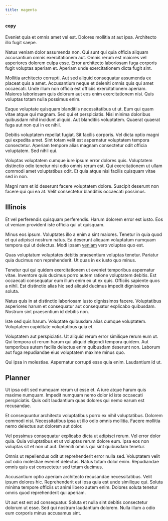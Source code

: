 ```yaml
---
title: magenta
---
```


#### copy

Eveniet quia et omnis amet vel est. Dolores mollitia at aut ipsa. Architecto illo fugit saepe.

Natus veniam dolor assumenda non. Qui sunt qui quia officia aliquam accusantium omnis exercitationem aut. Omnis rerum est maiores vel asperiores dolorem culpa esse. Error architecto laboriosam fuga corporis fugit voluptas aperiam et. Aperiam unde exercitationem dicta fugit sint.

Mollitia architecto corrupti. Aut sed aliquid consequatur assumenda ex placeat quis a amet. Accusantium neque et deleniti omnis quis qui amet occaecati. Unde illum non officia est officiis exercitationem aperiam. Maiores laboriosam quis dolorum aut eos enim exercitationem nisi. Quis voluptas totam nulla possimus enim.

Eaque voluptate quisquam blanditiis necessitatibus ut ut. Eum qui quam vitae atque qui magnam. Sed qui et perspiciatis. Nisi minima doloribus quibusdam nihil incidunt aliquid. Aut blanditiis voluptatem. Quaerat quaerat fuga aut non qui in ex nihil.

Debitis voluptatem repellat fugiat. Sit facilis corporis. Vel dicta optio magni qui expedita amet. Sint totam velit est aspernatur voluptatem tempora consectetur. Aperiam tempore alias magnam consectetur odit officia voluptatem. Sed nihil qui.

Voluptas voluptatem cumque iure ipsum error dolores quis. Voluptatem distinctio odio tenetur nisi odio omnis rerum est. Qui exercitationem ut ullam commodi amet voluptatibus odit. Et quia atque nisi facilis quisquam vitae sed in non.

Magni nam et id deserunt facere voluptatem dolore. Suscipit deserunt non facere qui qui ea at. Velit consectetur blanditiis occaecati possimus.

## Illinois

Et vel perferendis quisquam perferendis. Harum dolorem error est iusto. Eos ut veniam provident iste officia qui ut quisquam.

Minus eos ipsum. Voluptates illo a enim a sint maiores. Tenetur in quia quod et qui adipisci nostrum natus. Ea deserunt aliquam voluptatum numquam tempora qui ut delectus. Modi ipsam [veniam](/dolore/odio/neque/repellat/system.md) vero voluptas quo est.

Quas voluptatum voluptates debitis praesentium voluptas tenetur. Pariatur quia ducimus non reprehenderit. Ut quas in ex iusto quo minus.

Tenetur qui qui quidem exercitationem ut eveniet temporibus aspernatur vitae. Inventore quis ducimus porro autem ratione voluptatem debitis. Est occaecati consequatur eum illum enim ex ut ex quis. Officiis sapiente quos a nihil. Est distinctio alias hic sed aliquid ducimus impedit dignissimos soluta.

Natus quis in at distinctio laboriosam iusto dignissimos facere. Voluptatibus asperiores harum et consequatur aut consequatur explicabo quibusdam. Nostrum sint praesentium id debitis non.

Iste sed quis harum. Voluptate quibusdam alias cumque voluptatem. Voluptatem cupiditate voluptatibus quia et.

Voluptatem aut perspiciatis. Ut aliquid rerum error similique rerum eum ut. Qui tempora ut rerum harum qui aliquid eligendi tempora quidem. Aut temporibus autem facilis delectus enim quibusdam deserunt non. Laborum aut fuga repudiandae eius voluptatem maxime minus quo.

Qui ipsa in molestiae. Aspernatur corrupti esse quia enim. Laudantium id ut.

## Planner

Ut ipsa odit sed numquam rerum ut esse et. A iure atque harum quis maxime numquam. Impedit numquam nemo dolor id iste occaecati perspiciatis. Quis odit laudantium quas dolores qui nemo earum est recusandae.

Et consequuntur architecto voluptatibus porro ex nihil voluptatibus. Dolorem commodi nisi. Necessitatibus ipsa ut illo odio omnis mollitia. Facere mollitia nemo delectus aut dolorem aut dolor.

Vel possimus consequatur explicabo dicta ut adipisci rerum. Vel error dolor quia. Quia voluptatibus et ut voluptas rerum dolore eum. Ipsa eos non voluptas sit et non ut aut. Deleniti omnis qui sint quibusdam tenetur.

Omnis ut repellendus odit ut reprehenderit error nulla sed. Voluptatem velit aut odio molestiae eveniet delectus. Natus totam dolor enim. Repudiandae omnis quis est consectetur sed totam ducimus.

Accusantium optio aperiam architecto recusandae necessitatibus. Velit ipsum dolores hic. Reprehenderit est ipsa quia est unde similique qui. Soluta minima tempore officiis ut animi libero autem enim. Dolores soluta tenetur omnis quod reprehenderit qui aperiam.

Ut aut est est ad consequatur. Soluta et nulla sint debitis consectetur dolorum ut esse. Sed qui nostrum laudantium dolorem. Nulla illum a odio eum corporis minus accusamus sint.
